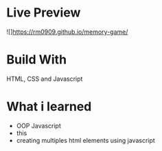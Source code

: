 # Live Preview
![]https://rm0909.github.io/memory-game/

# Build With
HTML, CSS and Javascript

# What i learned

- OOP Javascript
- this
- creating multiples html elements using javascript